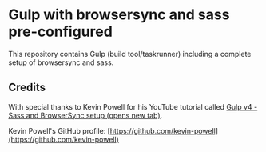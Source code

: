 # Gulp with browsersync and sass pre-configured
This repository contains Gulp (build tool/taskrunner) including a complete setup of browsersync and sass.

## Credits
With special thanks to Kevin Powell for his YouTube tutorial called <a href="https://youtu.be/QgMQeLymAdU" target="_blank">Gulp v4 - Sass and BrowserSync setup (opens new tab)</a>.

Kevin Powell's GitHub profile: [https://github.com/kevin-powell](https://github.com/kevin-powell)
